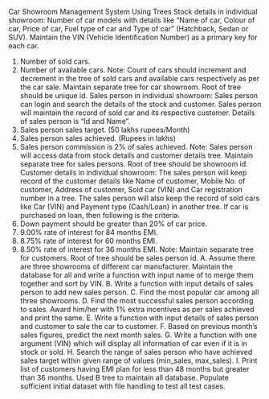 Car Showroom Management System Using Trees 
Stock details in individual showroom: 
Number of car models with details like “Name of car, Colour of car, Price of car, Fuel type of 
car and Type of car” (Hatchback, Sedan or SUV). Maintain the VIN (Vehicle Identification 
Number) as a primary key for each car.  
1. Number of sold cars. 
2. Number of available cars. 
Note: Count of cars should increment and decrement in the tree of sold cars and available cars 
respectively as per the car sale. Maintain separate tree for car showroom. Root of tree should 
be unique id. 
Sales person in individual showroom: 
Sales person can login and search the details of the stock and customer. Sales person will 
maintain the record of sold car and its respective customer. Details of sales person is “Id and 
Name”. 
1. Sales person sales target. (50 lakhs rupees/Month) 
2. Sales person sales achieved. (Rupees in lakhs) 
3. Sales person commission is 2% of sales achieved. 
Note: Sales person will access data from stock details and customer details tree. Maintain 
separate tree for sales persons. Root of tree should be showroom id. 
Customer details in individual showroom: 
The sales person will keep record of the customer details like Name of customer, Mobile No. 
of customer, Address of customer, Sold car (VIN) and Car registration number in a tree. 
The sales person will also keep the record of sold cars like Car (VIN) and Payment type 
(Cash/Loan) in another tree. If car is purchased on loan, then following is the criteria. 
1. Down payment should be greater than 20% of car price. 
2. 9.00% rate of interest for 84 months EMI. 
3. 8.75% rate of interest for 60 months EMI. 
4. 8.50% rate of interest for 36 months EMI. 
Note: Maintain separate tree for customers. Root of tree should be sales person id. 
A. Assume there are three showrooms of different car manufacturer. Maintain the database 
for all and write a function with input name of to merge them together and sort by VIN. 
B. Write a function with input details of sales person to add new sales person. 
C. Find the most popular car among all three showrooms. 
D. Find the most successful sales person according to sales. Award him/her with 1% extra 
incentives as per sales achieved and print the same. 
E. Write a function with input details of sales person and customer to sale the car to 
customer. 
F. Based on previous month’s sales figures, predict the next month sales. 
G. Write a function with one argument (VIN) which will display all information of car 
even if it is in stock or sold. 
H. Search the range of sales person who have achieved sales target within given range of 
values (min_sales, max_sales). 
I. Print list of customers having EMI plan for less than 48 months but greater than 36 
months. 
Used B tree to maintain all database. 
Populate sufficient initial dataset with file handling to test all test cases.
